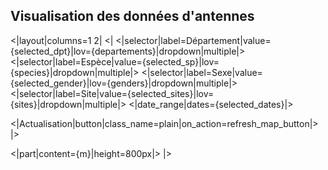 ## Visualisation des données d'antennes

<|layout|columns=1 2|
<|
<|selector|label=Département|value={selected_dpt}|lov={departements}|dropdown|multiple|>
<|selector|label=Espèce|value={selected_sp}|lov={species}|dropdown|multiple|>
<|selector|label=Sexe|value={selected_gender}|lov={genders}|dropdown|multiple|>
<|selector|label=Site|value={selected_sites}|lov={sites}|dropdown|multiple|>
<|date_range|dates={selected_dates}|>

<|Actualisation|button|class_name=plain|on_action=refresh_map_button|>
|>

<|part|content={m}|height=800px|>
|>
